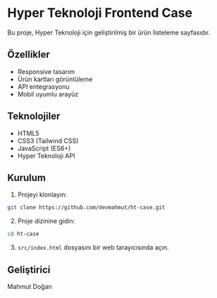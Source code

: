 # Hyper Teknoloji Frontend Case

Bu proje, Hyper Teknoloji için geliştirilmiş bir ürün listeleme sayfasıdır.

## Özellikler

- Responsive tasarım
- Ürün kartları görüntüleme
- API entegrasyonu
- Mobil uyumlu arayüz

## Teknolojiler

- HTML5
- CSS3 (Tailwind CSS)
- JavaScript (ES6+)
- Hyper Teknoloji API

## Kurulum

1. Projeyi klonlayın:
```bash
git clone https://github.com/devmahmut/ht-case.git
```

2. Proje dizinine gidin:
```bash
cd ht-case
```

3. `src/index.html` dosyasını bir web tarayıcısında açın.


## Geliştirici

Mahmut Doğan
